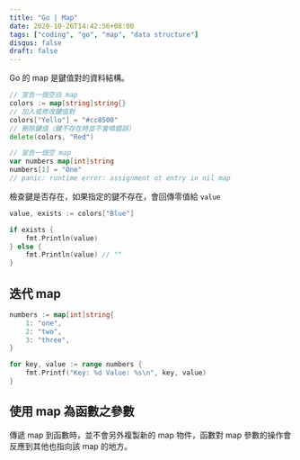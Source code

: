 ```yaml
---
title: "Go | Map"
date: 2020-10-26T14:42:56+08:00
tags: ["coding", "go", "map", "data structure"]
disqus: false
draft: false
---
```


Go 的 map 是鍵值對的資料結構。

```go
// 宣告一個空白 map
colors := map[string]string{}
// 加入或修改鍵值對
colors["Yello"] = "#cc8500"
// 刪除鍵值（鍵不存在時並不會噴錯誤）
delete(colors, "Red")

// 宣告一個空 map
var numbers map[int]string
numbers[1] = "One"
// panic: runtime error: assignment ot entry in nil map
```

檢查鍵是否存在，如果指定的鍵不存在，會回傳零值給 `value`

```go
value, exists := colors["Blue"]

if exists {
    fmt.Println(value)
} else {
    fmt.Println(value) // ""
}
```

## 迭代 map

```go
numbers := map[int]string{
    1: "one",
    2: "two",
    3: "three",
}

for key, value := range numbers {
    fmt.Printf("Key: %d Value: %s\n", key, value)
}
```

## 使用 map 為函數之參數

傳遞 map 到函數時，並不會另外複製新的 map 物件，函數對 map 參數的操作會反應到其他也指向該 map 的地方。